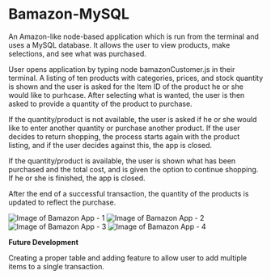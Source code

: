 # Bamazon-MySQL

An Amazon-like node-based application which is run from the terminal and uses a MySQL database. It allows the user to view products, make selections, and see what was purchased.

User opens application by typing node bamazonCustomer.js in their terminal. A listing of ten products with categories, prices, and stock quantity is shown and the user is asked for the Item ID of the product he or she would like to purhcase. After selecting what is wanted, the user is then asked to provide a quantity of the product to purchase.

If the quantity/product is not available, the user is asked if he or she would like to enter another quantity or purchase another product. If the user decides to return shopping, the process starts again with the product listing, and if the user decides against this, the app is closed.

If the quantity/product is available, the user is shown what has been purchased and the total cost, and is given the option to continue shopping. If he or she is finished, the app is closed.

After the end of a successful transaction, the quantity of the products is updated to reflect the purchase.

![Image of Bamazon App - 1](screenshots/Bamazaon1.png)
![Image of Bamazon App - 2](screenshots/Bamazaon2.png)
![Image of Bamazon App - 3](screenshots/Bamazaon3.png)
![Image of Bamazon App - 4](screenshots/Bamazaon4.png)

**Future Development**

Creating a proper table and adding feature to allow user to add multiple items to a single transaction.